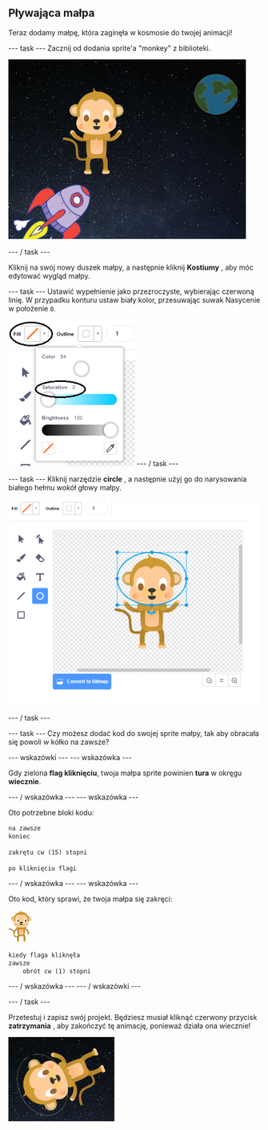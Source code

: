 ## Pływająca małpa

Teraz dodamy małpę, która zaginęła w kosmosie do twojej animacji!

\--- task \--- Zacznij od dodania sprite'a "monkey" z biblioteki.

![Dodanie sprita małpy](images/space-monkey-sprite.png)

\--- / task \---

Kliknij na swój nowy duszek małpy, a następnie kliknij **Kostiumy** , aby móc edytować wygląd małpy.

\--- task \--- Ustawić wypełnienie jako przezroczyste, wybierając czerwoną linię. W przypadku konturu ustaw biały kolor, przesuwając suwak Nasycenie w położenie `0`.

![Zrób biały kolor](images/make-white.png) \--- / task \---

\--- task \--- Kliknij narzędzie **circle** , a następnie użyj go do narysowania białego hełmu wokół głowy małpy.

![Małpi kosmiczny hełm](images/space-monkey-edit.png)

\--- / task \---

\--- task \--- Czy możesz dodać kod do swojej sprite małpy, tak aby obracała się powoli w kółko na zawsze?

\--- wskazówki \--- \--- wskazówka \---

Gdy zielona **flag kliknięciu**, twoja małpa sprite powinien **tura** w okręgu **wiecznie**.

\--- / wskazówka \--- \--- wskazówka \---

Oto potrzebne bloki kodu:

```blocks3
na zawsze
koniec

zakrętu cw (15) stopni

po kliknięciu flagi
```

\--- / wskazówka \--- \--- wskazówka \---

Oto kod, który sprawi, że twoja małpa się zakręci:

![Sprite małpa](images/sprite-monkey.png)

```blocks3
kiedy flaga kliknęła
zawsze
    obrót cw (1) stopni
```

\--- / wskazówka \--- \--- / wskazówki \---

\--- / task \---

Przetestuj i zapisz swój projekt. Będziesz musiał kliknąć czerwony przycisk **zatrzymania** , aby zakończyć tę animację, ponieważ działa ona wiecznie!

![Przetestuj wirującą małpę](images/space-spin-test.png)